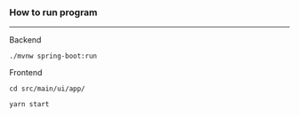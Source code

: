 <h3>How to run program</h3>
<hr>

Backend

`./mvnw spring-boot:run`

Frontend

`cd src/main/ui/app/`

`yarn start`
